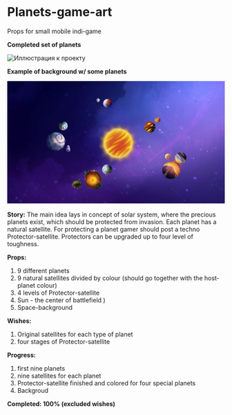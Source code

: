 # Planets-game-art
Props for small mobile indi-game

**Completed set of planets**

![Иллюстрация к проекту](https://github.com/WriteWrote/Planets-game-art/blob/2dae163d0eb89784f13e78358928d550cdad92b6/result/result.png)

**Example of background w/ some planets**

![alt tag](https://github.com/WriteWrote/Planets-game-art/blob/2dae163d0eb89784f13e78358928d550cdad92b6/result/%D0%BF%D1%80%D0%B8%D0%BC%D0%B5%D1%80.png "Example")​


**Story:**
The main idea lays in concept of solar system, where the precious planets exist, which should be protected from invasion.
Each planet has a natural satellite.
For protecting a planet gamer should post a techno Protector-satellite. Protectors can be upgraded up to four level of toughness.

**Props:**
1. 9 different planets
2. 9 natural satellites divided by colour (should go together with the host-planet colour)
3. 4 levels of Protector-satellite
4. Sun - the center of battlefield )
5. Space-background

**Wishes:**
1. Original satellites for each type of planet
2. four stages of Protector-satellite

**Progress:**
1. first nine planets
2. nine satellites for each planet
3. Protector-satellite finished and colored for four special planets
4. Backgroud


**Completed: 100% (excluded wishes)**
